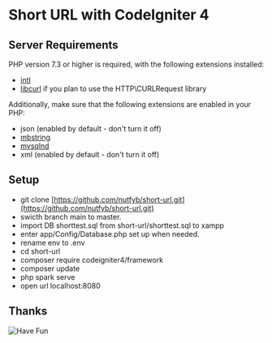 # Short URL with CodeIgniter 4

## Server Requirements

PHP version 7.3 or higher is required, with the following extensions installed:

- [intl](http://php.net/manual/en/intl.requirements.php)
- [libcurl](http://php.net/manual/en/curl.requirements.php) if you plan to use the HTTP\CURLRequest library

Additionally, make sure that the following extensions are enabled in your PHP:

- json (enabled by default - don't turn it off)
- [mbstring](http://php.net/manual/en/mbstring.installation.php)
- [mysqlnd](http://php.net/manual/en/mysqlnd.install.php)
- xml (enabled by default - don't turn it off)
## Setup

- git clone [https://github.com/nutfyb/short-url.git](https://github.com/nutfyb/short-url.git)
- swicth branch main to master.
- import DB shorttest.sql from short-url/shorttest.sql to xampp
- enter app/Config/Database.php set up when needed.
- rename env to .env
- cd short-url
- composer require codeigniter4/framework
- composer update
- php spark serve
- open url localhost:8080


## Thanks
![Have Fun](https://media.giphy.com/media/vFKqnCdLPNOKc/giphy.gif)

